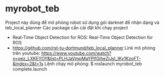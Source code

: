 # myrobot_teb
Project này dùng để mô phỏng robot sử dụng gói darknet để nhận dạng và teb_local_planner
Các package cần cài đặt khi chạy project
- Real-Time Object Detection for ROS: Real-Time Object Detection for ROS
- https://github.com/rst-tu-dortmund/teb_local_planner
Link mô phỏng trên youtube:
https://www.youtube.com/watch?v=oez_LXKEYOY&list=PLHJaVmpMaYPlfGiheZiJsI_IKv1KzoFT-&index=2&t=1s
Lệnh chạy mô phỏng:
$ roslaunch myrobot_teb complete.launch

